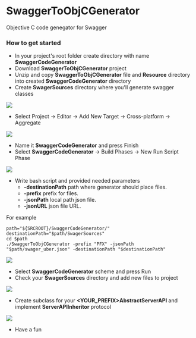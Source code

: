 # SwaggerToObjCGenerator
Objective C code genegator for Swagger

### How to get started
- In your project's root folder create directory with name **SwaggerCodeGenerator**
- Download **SwaggerToObjCGenerator** project
- Unzip and copy **SwaggerToObjCGenerator** file and **Resource** directory into created **SwaggerCodeGenerator** directory
- Create **SwagerSources** directory where you'll generate swagger classes

<img src="https://i.imgur.com/K1jaTfT.png" border="0">

- Select Project -> Editor -> Add New Target -> Cross-platform -> Aggregate

<img src="https://i.imgur.com/WdMfdx2.png" border="0">

- Name it **SwaggerCodeGenerator** and press Finish
- Select **SwaggerCodeGenerator** -> Build Phases -> New Run Script Phase

<img src="https://i.imgur.com/ivaFdhd.png" border="0">

- Write bash script and provided needed parameters
  - **-destinationPath** path where generator should place files. 
  - **-prefix** prefix for files. 
  - **-jsonPath** local path json file. 
  - **-jsonURL** json file URL.

For example
```
path="${SRCROOT}/SwaggerCodeGenerator/"
destinationPath="$path/SwagerSources"
cd $path
./SwaggerToObjCGenerator -prefix "PFX" -jsonPath "$path/swager_uber.json" -destinationPath "$destinationPath"
```

<img src="https://i.imgur.com/LVmN2X7.png" border="0">

- Select **SwaggerCodeGenerator** scheme and press Run
- Check your **SwagerSources** directory and add new files to project

<img src="https://i.imgur.com/dC4FLdS.png" border="0">

- Create subclass for your **<YOUR_PREFIX>AbstractServerAPI** and implement **ServerAPIInheritor** protocol

<img src="https://i.imgur.com/isNusED.png" border="0">

- Have a fun


